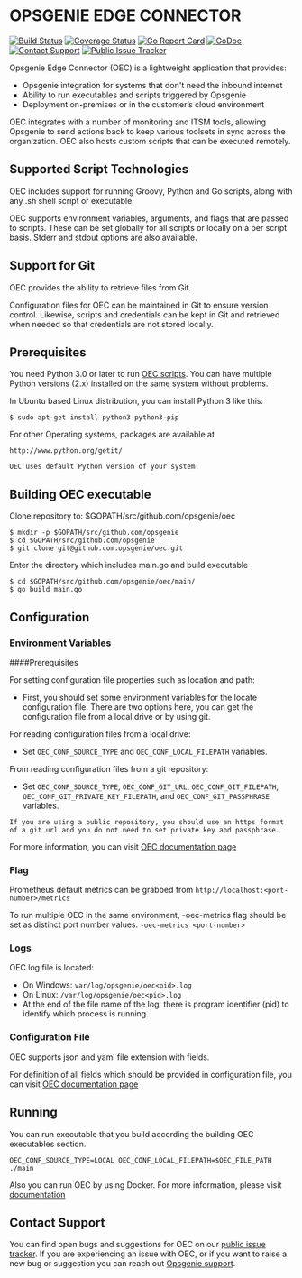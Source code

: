# OPSGENIE EDGE CONNECTOR

[![Build Status](https://github.com/opsgenie/oec/workflows/test/badge.svg?branch=master)](https://github.com/opsgenie/oec/actions?query=workflow%3Atest)
[![Coverage Status](https://coveralls.io/repos/github/opsgenie/oec/badge.svg?branch=master)](https://coveralls.io/github/opsgenie/oec?branch=master)
[![Go Report Card](https://goreportcard.com/badge/github.com/opsgenie/oec)](https://goreportcard.com/report/github.com/opsgenie/oec)
[![GoDoc](https://godoc.org/github.com/opsgenie/oec?status.svg)](https://godoc.org/github.com/opsgenie/oec)
[![Contact Support](https://img.shields.io/badge/-Contact%20Support-blue)](https://support.atlassian.com/contact/#/)
[![Public Issue Tracker](https://img.shields.io/badge/-Public%20Issue%20Tracker-blue)](https://jira.atlassian.com/browse/OPSGENIE-803?jql=project%3DOPSGENIE%20AND%20component%20in%20(%22OEC%20-%20Configuration%22%2C%20%22OEC%20-%20Installation%22)%20and%20resolution%20is%20EMPTY)



Opsgenie Edge Connector (OEC) is a lightweight application that provides:

* Opsgenie integration for systems that don't need the inbound internet
* Ability to run executables and scripts triggered by Opsgenie
* Deployment on-premises or in the customer’s cloud environment

OEC integrates with a number of monitoring and ITSM tools, allowing Opsgenie to send actions back to keep various toolsets in sync across the organization. OEC also hosts custom scripts that can be executed remotely.

## Supported Script Technologies

OEC includes support for running Groovy, Python and Go scripts, along with any .sh shell script or executable.

OEC supports environment variables, arguments, and flags that are passed to scripts. These can be set globally for all scripts or locally on a per script basis. Stderr and stdout options are also available.

## Support for Git

OEC provides the ability to retrieve files from Git.

Configuration files for OEC can be maintained in Git to ensure version control. Likewise, scripts and credentials can be kept in Git and retrieved when needed so that credentials are not stored locally.

## Prerequisites

You need Python 3.0 or later to run [OEC scripts](https://github.com/opsgenie/oec-scripts). You can have multiple Python versions (2.x) installed on the same system without problems.

In Ubuntu based Linux distribution, you can install Python 3 like this:
```
$ sudo apt-get install python3 python3-pip
```
For other Operating systems, packages are available at
```
http://www.python.org/getit/
```

```OEC uses default Python version of your system.```

## Building OEC executable
Clone repository to: $GOPATH/src/github.com/opsgenie/oec
```
$ mkdir -p $GOPATH/src/github.com/opsgenie
$ cd $GOPATH/src/github.com/opsgenie
$ git clone git@github.com:opsgenie/oec.git
```
Enter the directory which includes main.go and build executable
```
$ cd $GOPATH/src/github.com/opsgenie/oec/main/
$ go build main.go 
```
## Configuration
### Environment Variables
####Prerequisites

For setting configuration file properties such as location and path:

* First, you should set some environment variables for the locate configuration file.
There are two options here, you can get the configuration file from a local drive or by using git.

For reading configuration files from a local drive:

* Set `OEC_CONF_SOURCE_TYPE` and `OEC_CONF_LOCAL_FILEPATH` variables.

From reading configuration files from a git repository:

* Set `OEC_CONF_SOURCE_TYPE`, `OEC_CONF_GIT_URL`, `OEC_CONF_GIT_FILEPATH`, `OEC_CONF_GIT_PRIVATE_KEY_FILEPATH`, and `OEC_CONF_GIT_PASSPHRASE` variables.

```If you are using a public repository, you should use an https format of a git url and you do not need to set private key and passphrase.```

For more information, you can visit [OEC documentation page](https://docs.opsgenie.com/docs/oec-configuration#section-environment-variables)
### Flag
Prometheus default metrics can be grabbed from `http://localhost:<port-number>/metrics`

To run multiple OEC in the same environment, -oec-metrics flag should be set as distinct port number values.
`-oec-metrics <port-number>`

### Logs
OEC log file is located:

* On Windows: `var/log/opsgenie/oec<pid>.log`
* On Linux: `/var/log/opsgenie/oec<pid>.log`
* At the end of the file name of the log, there is program identifier (pid) to identify which process is running.

### Configuration File
OEC supports json and yaml file extension with fields. 

For definition of all fields which should be provided in configuration file, you can visit [OEC documentation page](https://docs.opsgenie.com/docs/oec-configuration#section-configuration-file) 

## Running
You can run executable that you build according the building OEC executables section.
```
OEC_CONF_SOURCE_TYPE=LOCAL OEC_CONF_LOCAL_FILEPATH=$OEC_FILE_PATH ./main
```
Also you can run OEC by using Docker. For more information, please visit [documentation](https://docs.opsgenie.com/docs/oec-running)

## Contact Support
You can find open bugs and suggestions for OEC on our [public issue tracker](https://jira.atlassian.com/browse/OPSGENIE-803?jql=project%3DOPSGENIE%20AND%20component%20in%20(%22OEC%20-%20Configuration%22%2C%20%22OEC%20-%20Installation%22)%20and%20resolution%20is%20EMPTY). If you are experiencing an issue with OEC, or if you want to raise a new bug or suggestion you can reach out [Opsgenie support](https://support.atlassian.com/contact/#/).

